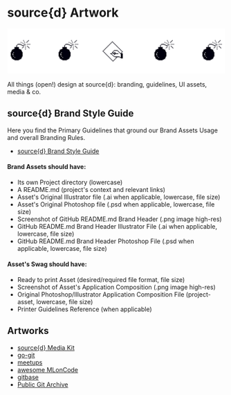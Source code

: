 # source{d} Artwork

![artwork](files/src-artwork.png)

All things (open!) design at source{d}: branding, guidelines, UI assets, media & co.

## source{d} Brand Style Guide

Here you find the Primary Guidelines that ground our Brand Assets Usage and overall Branding Rules. 

- [source{d} Brand Style Guide](https://docs.google.com/presentation/d/1q290ZrAMola1nSwzYmScOo3gsMgEIXKi2BsWgnMY078/edit?usp=sharing)

#### Brand Assets should have:

- Its own Project directory (lowercase)
- A README.md (project's context and relevant links)
- Asset's Original Illustrator file (.ai when applicable, lowercase, file size)
- Asset's Original Photoshop file (.psd when applicable, lowercase, file size)
- Screenshot of GitHub README.md Brand Header (.png image high-res)
- GitHub README.md Brand Header Illustrator File (.ai when applicable, lowercase, file size)
- GitHub README.md Brand Header Photoshop File (.psd when applicable, lowercase, file size)

#### Asset's Swag should have:

- Ready to print Asset (desired/required file format, file size)
- Screenshot of Asset's Application Composition (.png image high-res)
- Original Photoshop/Illustrator Application Composition File (project-asset, lowercase, file size)
- Printer Guidelines Reference (when applicable)

## Artworks


- [source{d} Media Kit](media-kit/README.md)
- [go-git](go-git/README.md)
- [meetups](meetups/README.md)
- [awesome MLonCode](awesome-mloncode/README.md)
- [gitbase](gitbase/README.md)
- [Public Git Archive](pga/README.md)





